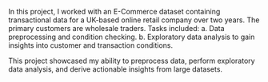 In this project, I worked with an E-Commerce dataset containing transactional data for a UK-based online retail company over two years. The primary customers are wholesale traders.
Tasks included:
a. Data preprocessing and condition checking.
b. Exploratory data analysis to gain insights into customer and transaction conditions.

This project showcased my ability to preprocess data, perform exploratory data analysis, and derive actionable insights from large datasets.
